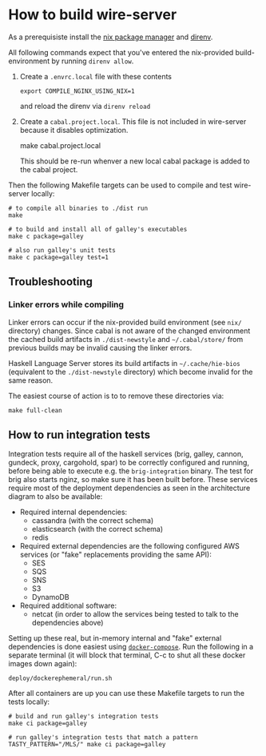 # How to build wire-server

As a prerequisiste install the [nix package manager](https://nixos.org/) and [direnv](https://direnv.net/).

All following commands expect that you've entered the nix-provided build-environment by running `direnv allow`.


1. Create a `.envrc.local` file with these contents

    ```
    export COMPILE_NGINX_USING_NIX=1
    ```

   and reload the direnv via `direnv reload`

2. Create a `cabal.project.local`. This file is not included in wire-server because it disables optimization.


   make cabal.project.local


   This should be re-run whenver a new local cabal package is added to the cabal project.

Then the following Makefile targets can be used to compile and test wire-server locally:


    # to compile all binaries to ./dist run
    make
    
    # to build and install all of galley's executables
    make c package=galley
    
    # also run galley's unit tests
    make c package=galley test=1


## Troubleshooting

### Linker errors while compiling

Linker errors can occur if the nix-provided build environment (see `nix/` directory) changes. Since cabal is not aware of the changed environment the cached build artifacts in `./dist-newstyle` and `~/.cabal/store/` from previous builds may be invalid causing the linker errors.

Haskell Language Server stores its build artifacts in `~/.cache/hie-bios` (equivalent to the `./dist-newstyle` directory) which become invalid for the same reason.

The easiest course of action is to to remove these directories via:

```
make full-clean
```

## How to run integration tests

Integration tests require all of the haskell services (brig, galley, cannon, gundeck, proxy, cargohold, spar) to be correctly configured and running, before being able to execute e.g. the `brig-integration` binary. The test for brig also starts nginz, so make sure it has been built before.
These services require most of the deployment dependencies as seen in the architecture diagram to also be available:

- Required internal dependencies:
    - cassandra (with the correct schema)
    - elasticsearch (with the correct schema)
    - redis
- Required external dependencies are the following configured AWS services (or "fake" replacements providing the same API):
    - SES
    - SQS
    - SNS
    - S3
    - DynamoDB
- Required additional software:
    - netcat (in order to allow the services being tested to talk to the dependencies above)

Setting up these real, but in-memory internal and "fake" external dependencies is done easiest using [`docker-compose`](https://docs.docker.com/compose/install/). Run the following in a separate terminal (it will block that terminal, C-c to shut all these docker images down again):

```
deploy/dockerephemeral/run.sh
```

After all containers are up you can use these Makefile targets to run the tests locally:

```
# build and run galley's integration tests
make ci package=galley

# run galley's integration tests that match a pattern
TASTY_PATTERN="/MLS/" make ci package=galley
```
